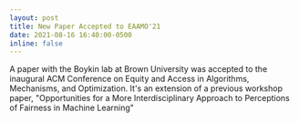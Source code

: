 ```yaml
---
layout: post
title: New Paper Accepted to EAAMO'21
date: 2021-08-16 16:40:00-0500
inline: false
---
```


A paper with the Boykin lab at Brown University was accepted to the  inaugural
ACM Conference on Equity and Access in Algorithms, Mechanisms, and Optimization.
It's an extension of a previous workshop paper, "Opportunities for a More Interdisciplinary Approach to Perceptions of Fairness in Machine Learning"
